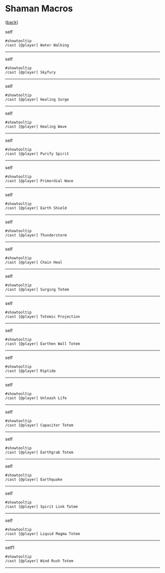 <!--
    =====================================
    generator=datazen
    version=3.2.0
    hash=27ec4c855127983c7b5640bbfb236cee
    =====================================
-->

# Shaman Macros

([back](../README.md))

self

```
#showtooltip
/cast [@player] Water Walking
```

---

self

```
#showtooltip
/cast [@player] Skyfury
```

---

self

```
#showtooltip
/cast [@player] Healing Surge
```

---

self

```
#showtooltip
/cast [@player] Healing Wave
```

---

self

```
#showtooltip
/cast [@player] Purify Spirit
```

---

self

```
#showtooltip
/cast [@player] Primordial Wave
```

---

self

```
#showtooltip
/cast [@player] Earth Shield
```

---

self

```
#showtooltip
/cast [@player] Thunderstorm
```

---

self

```
#showtooltip
/cast [@player] Chain Heal
```

---

self

```
#showtooltip
/cast [@player] Surging Totem
```

---

self

```
#showtooltip
/cast [@player] Totemic Projection
```

---

self

```
#showtooltip
/cast [@player] Earthen Wall Totem
```

---

self

```
#showtooltip
/cast [@player] Riptide
```

---

self

```
#showtooltip
/cast [@player] Unleash Life
```

---

self

```
#showtooltip
/cast [@player] Capacitor Totem
```

---

self

```
#showtooltip
/cast [@player] Earthgrab Totem
```

---

self

```
#showtooltip
/cast [@player] Earthquake
```

---

self

```
#showtooltip
/cast [@player] Spirit Link Totem
```

---

self

```
#showtooltip
/cast [@player] Liquid Magma Totem
```

---

self1

```
#showtooltip
/cast [@player] Wind Rush Totem
```

---
